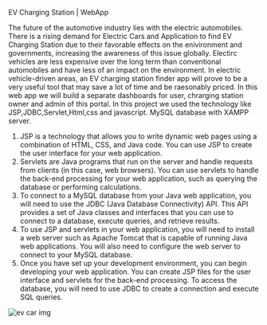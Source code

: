 
EV Charging Station | WebApp

The future of the automotive industry lies with the electric automobiles. There is a rising demand for Electric Cars and Application to find EV Charging Station due to their favorable effects on the enivironment and governments, increasing the awareness of this issue globally. Electirc vehicles are less expensive over the long term than conventional automobiles and have less of an impact on the environment. In electric vehicle-driven areas, an EV charging station finder app will prove to be a very useful tool that may save a lot of time and be raesonably priced. In this web app we will build a separate dashboards for user, chrarging station owner and admin of this portal. In this project we used the technology like JSP,JDBC,Servlet,Html,css and javascript. MySQL database with XAMPP server.


1. JSP is a technology that allows you to write dynamic web pages using a combination of HTML, CSS, and Java code. You can use JSP to create the user interface for your web application.
2. Servlets are Java programs that run on the server and handle requests from clients (in this case, web browsers). You can use servlets to handle the back-end processing for your web application, such as querying the database or performing calculations. 
3. To connect to a MySQL database from your Java web application, you will need to use the JDBC (Java Database Connectivity) API. This API provides a set of Java classes and interfaces that you can use to connect to a database, execute queries, and retrieve results.
4. To use JSP and servlets in your web application, you will need to install a web server such as Apache Tomcat that is capable of running Java web applications. You will also need to configure the web server to connect to your MySQL database.
5. Once you have set up your development environment, you can begin developing your web application. You can create JSP files for the user interface and servlets for the back-end processing. To access the database, you will need to use JDBC to create a connection and execute SQL queries.














![ev car img](https://user-images.githubusercontent.com/93983780/210543152-38889301-7099-4b4c-bd45-d707b4f6732b.jpg)
